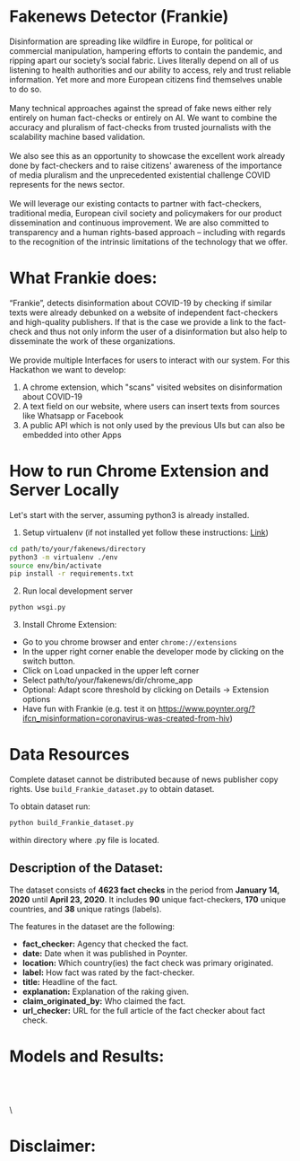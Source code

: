 # Fakenews Detector (Frankie)
Disinformation are spreading like wildfire in Europe, for political or commercial manipulation, hampering efforts to contain the pandemic, and ripping apart our society’s social fabric. Lives literally depend on all of us listening to health authorities and our ability to access, rely and trust reliable information. Yet more and more European citizens find themselves unable to do so.\
\
Many technical approaches against the spread of fake news either rely entirely on human fact-checks or entirely on AI. We want to combine the accuracy and pluralism of fact-checks from trusted journalists with the scalability machine based validation.\
\
We also see this as an opportunity to showcase the excellent work already done by fact-checkers and to raise citizens' awareness of the importance of media pluralism and the unprecedented existential challenge COVID represents for the news sector.\
\
We will leverage our existing contacts to partner with fact-checkers, traditional media, European civil society and policymakers for our product dissemination and continuous improvement. We are also committed to transparency and a human rights-based approach – including with regards to the recognition of the intrinsic limitations of the technology that we offer.
# What Frankie does:
“Frankie”, detects disinformation about COVID-19 by checking if similar texts were already debunked on a website of independent fact-checkers and high-quality publishers. If that is the case we provide a link to the fact-check and thus not only inform the user of a disinformation but also help to disseminate the work of these organizations.\
\
We provide multiple Interfaces for users to interact with our system. For this Hackathon we want to develop:
1. A chrome extension, which "scans" visited websites on disinformation about COVID-19
2. A text field on our website, where users can insert texts from sources like Whatsapp or Facebook
3. A public API which is not only used by the previous UIs but can also be embedded into other Apps

# How to run Chrome Extension and Server Locally
Let's start with the server, assuming python3 is already installed.

1. Setup virtualenv (if not installed yet follow these instructions: [Link](https://virtualenv.pypa.io/en/stable/installation.html))
```bash 
cd path/to/your/fakenews/directory
python3 -m virtualenv ./env
source env/bin/activate
pip install -r requirements.txt
```

2. Run local development server
```bash
python wsgi.py
```

3. Install Chrome Extension:
  * Go to you chrome browser and enter `chrome://extensions`
  * In the upper right corner enable the developer mode by clicking on the switch button.
  * Click on Load unpacked in the upper left corner
  * Select path/to/your/fakenews/dir/chrome_app
  * Optional: Adapt score threshold by clicking on Details -> Extension options
  * Have fun with Frankie (e.g. test it on https://www.poynter.org/?ifcn_misinformation=coronavirus-was-created-from-hiv)

# Data Resources

Complete dataset cannot be distributed because of news publisher copy rights. Use `build_Frankie_dataset.py` to obtain dataset.

To obtain dataset run: 
```bash 
python build_Frankie_dataset.py
``` 
within directory where .py file is located.

## Description of the Dataset:

The dataset consists of **4623 fact checks** in the period from **January 14, 2020** until **April 23, 2020**.
It includes **90** unique fact-checkers, **170** unique countries, and **38** unique ratings (labels).

The features in the dataset are the following:

+ **fact_checker:** Agency that checked the fact.
+ **date:** Date when it was published in Poynter.
+ **location:** Which country(ies) the fact check was primary originated.
+ **label:** How fact was rated by the fact-checker.
+ **title:** Headline of the fact.
+ **explanation:** Explanation of the raking given.
+ **claim_originated_by:** Who claimed the fact.
+ **url_checker:** URL for the full article of the fact checker about fact check.

# Models and Results:
\
\
\
\
# Disclaimer: 
